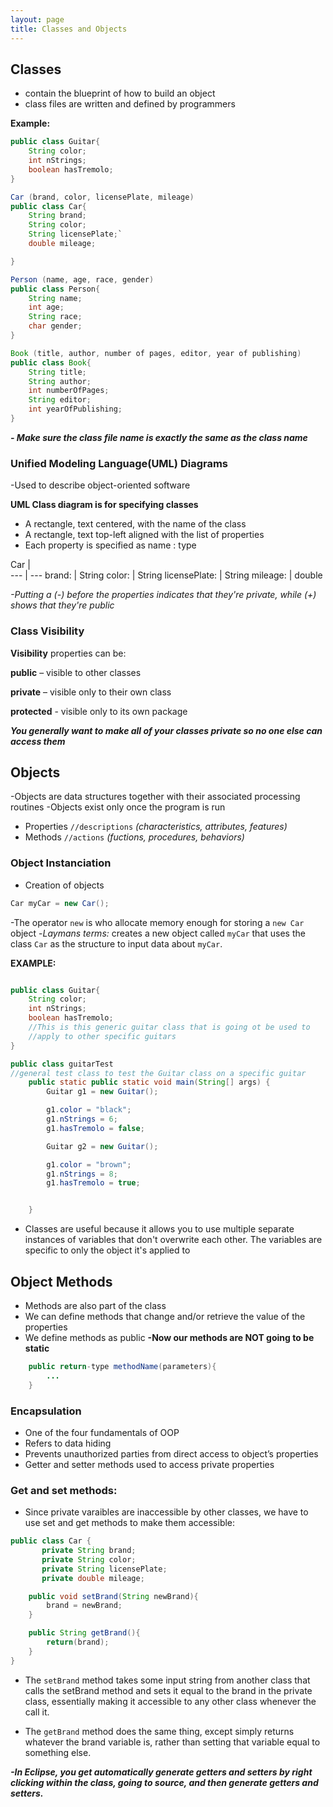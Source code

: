 ```yaml
---
layout: page
title: Classes and Objects
---
```


## Classes

- contain the blueprint of how to build an object
- class files are written and defined by programmers

__Example:__

```java
public class Guitar{
    String color;
    int nStrings;
    boolean hasTremolo;
}

Car (brand, color, licensePlate, mileage)
public class Car{
    String brand;
    String color;
    String licensePlate;`
    double mileage;

}

Person (name, age, race, gender)
public class Person{
    String name;
    int age;
    String race;
    char gender;
}

Book (title, author, number of pages, editor, year of publishing)
public class Book{
    String title;
    String author;
    int numberOfPages;
    String editor;
    int yearOfPublishing;
}
```

_**- Make sure the class file name is exactly the same as the class name**_

### Unified Modeling Language(UML) Diagrams

-Used to describe object-oriented software

**UML Class diagram is for specifying classes**
- A rectangle, text centered, with the name of the class
- A rectangle, text top-left aligned with the list of properties
- Each property is specified as name : type

Car |  
--- | --- 
brand: | String
color: | String 
licensePlate: | String
mileage: | double

*-Putting a (-) before the properties indicates that they're private, while (+) shows that they're public*

### Class Visibility

**Visibility** properties can be:

**public** – visible to other classes

**private** – visible only to their own class

**protected** - visible only to its own package

_**You generally want to make all of your classes private so no one else can access them**_


## Objects
-Objects are data structures together with their associated processing routines
-Objects exist only once the program is run

- Properties `//descriptions` *(characteristics, attributes, features)*
- Methods `//actions` *(fuctions, procedures, behaviors)*

### Object Instanciation
- Creation of objects

```java
Car myCar = new Car();
```
-The operator `new` is who allocate memory enough for storing a `new Car` object
-*Laymans terms:* creates a new object called `myCar` that uses the class `Car` as the structure to input data about `myCar`.

__EXAMPLE:__

```java

public class Guitar{
    String color;
    int nStrings;
    boolean hasTremolo;
    //This is this generic guitar class that is going ot be used to 
    //apply to other specific guitars
}

public class guitarTest
//general test class to test the Guitar class on a specific guitar
	public static public static void main(String[] args) {
		Guitar g1 = new Guitar();

		g1.color = "black";
		g1.nStrings = 6;
		g1.hasTremolo = false;

		Guitar g2 = new Guitar();

		g1.color = "brown";
		g1.nStrings = 8;
		g1.hasTremolo = true;


	}
```
- Classes are useful because it allows you to use multiple separate instances of variables that don't overwrite each other. The variables are specific to only the object it's applied to

## Object Methods

- Methods are also part of the class
- We can define methods that change and/or retrieve the value of the properties
- We define methods as public
**-Now our methods are NOT going to be static**

```java
	public return-type methodName(parameters){
		...
	}
```

### Encapsulation
- One of the four fundamentals of OOP 
- Refers to data hiding
- Prevents unauthorized parties from direct access to object’s properties
- Getter and setter methods used to access private properties

### Get and set methods:

- Since private varaibles are inaccessible by other classes, we have to use set and get methods to make them accessible:

```java
public class Car {
	   private String brand;
	   private String color;
	   private String licensePlate;
	   private double mileage;

    public void setBrand(String newBrand){
        brand = newBrand;
    }

    public String getBrand(){
        return(brand);
    }
}

```
- The `setBrand` method takes some input string from another class that calls the setBrand method and sets it equal to the brand in the private class, essentially making it accessible to any other class whenever the call it. 

- The `getBrand` method does the same thing, except simply returns whatever the brand variable is, rather than setting that variable equal to something else.

**_-In Eclipse, you get automatically generate getters and setters by right clicking within the class, going to source, and then generate getters and setters._**




